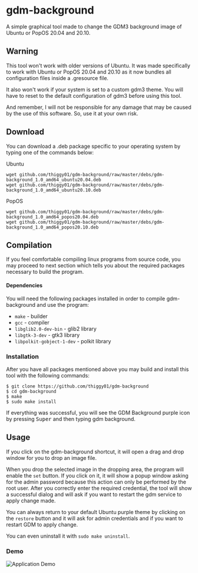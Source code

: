 # gdm-background
A simple graphical tool made to change the GDM3 background image of Ubuntu or PopOS 20.04 and 20.10.

## Warning
This tool won't work with older versions of Ubuntu. It was made specifically to work with Ubuntu or
PopOS 20.04 and 20.10 as it now bundles all configuration files inside a .gresource file.

It also won't work if your system is set to a custom gdm3 theme. You will have to reset to the default
configuration of gdm3 before using this tool.

And remember, I will not be responsible for any damage that may be caused by the use of this software.
So, use it at your own risk.

## Download
You can download a .deb package specific to your operating system by typing one of the commands below:

Ubuntu
```
wget github.com/thiggy01/gdm-background/raw/master/debs/gdm-background_1.0_amd64_ubuntu20.04.deb
wget github.com/thiggy01/gdm-background/raw/master/debs/gdm-background_1.0_amd64_ubuntu20.10.deb
```
PopOS
```
wget github.com/thiggy01/gdm-background/raw/master/debs/gdm-background_1.0_amd64_popos20.04.deb
wget github.com/thiggy01/gdm-background/raw/master/debs/gdm-background_1.0_amd64_popos20.10.deb
```

## Compilation

If you feel comfortable compiling linux programs from source code, you may proceed to next
section which tells you about the required packages necessary to build the program.

#### Dependencies
You will need the following packages installed in order to compile gdm-background and use the program:

* `make` - builder
* `gcc` - compiler
* `libglib2.0-dev-bin` - glib2 library
* `libgtk-3-dev` - gtk3 library
* `libpolkit-gobject-1-dev` - polkit library

### Installation
After you have all packages mentioned above you may build and install this tool with the following
commands:
```
$ git clone https://github.com/thiggy01/gdm-background
$ cd gdm-background
$ make
$ sudo make install
```
If everything was successful, you will see the GDM Background purple icon by pressing <kbd>Super</kbd>
and then typing gdm background.

## Usage
If you click on the gdm-background shortcut, it will open a drag and drop window for you to drop an
image file.

When you drop the selected image in the dropping area, the program will enable the `set` button.
If you click on it, it will show a popup window asking for the admin password because this action can
only be performed by the root user. After you correctly enter the required credential, the tool
will show a successful dialog and will ask if you want to restart the gdm service to apply change made.

You can always return to your default Ubuntu purple theme by clicking on the `restore` button and
it will ask for admin credentials and if you want to restart GDM to apply change.

You can even uninstall it with `sudo make uninstall`.

### Demo
![Application Demo](https://i.imgur.com/3L0Jmff.gif)
